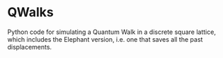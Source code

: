 # QWalks
Python code for simulating a Quantum Walk in a discrete square lattice, which includes the Elephant version, i.e. one that saves all the past displacements.
